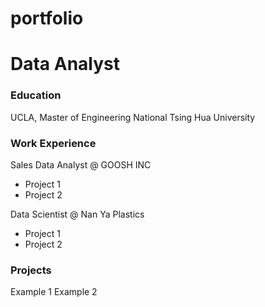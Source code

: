 # portfolio

# Data Analyst

### Education
UCLA, Master of Engineering
National Tsing Hua University

### Work Experience
Sales Data Analyst @ GOOSH INC
- Project 1
- Project 2

Data Scientist @ Nan Ya Plastics
- Project 1
- Project 2

### Projects
Example 1
Example 2
